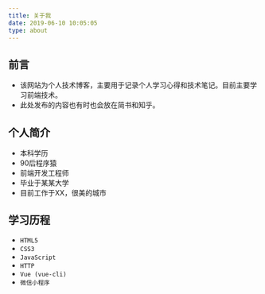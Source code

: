 ```yaml
---
title: 关于我
date: 2019-06-10 10:05:05
type: about
---
```

## 前言

- 该网站为个人技术博客，主要用于记录个人学习心得和技术笔记。目前主要学习前端技术。
- 此处发布的内容也有时也会放在简书和知乎。

## 个人简介

- 本科学历
- 90后程序猿
- 前端开发工程师
- 毕业于某某大学
- 目前工作于XX，很美的城市

## 学习历程

- `HTML5`
- `CSS3`
- `JavaScript`
- `HTTP`
- `Vue (vue-cli)`
- `微信小程序`